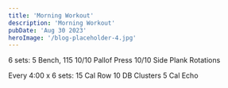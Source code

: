 ```yaml
---
title: 'Morning Workout'
description: 'Morning Workout'
pubDate: 'Aug 30 2023'
heroImage: '/blog-placeholder-4.jpg'
---
```

6 sets: 5 Bench, 115 
10/10 Pallof Press 
10/10 Side Plank Rotations 

Every 4:00 x 6 sets: 
15 Cal Row 
10 DB Clusters
5 Cal Echo
